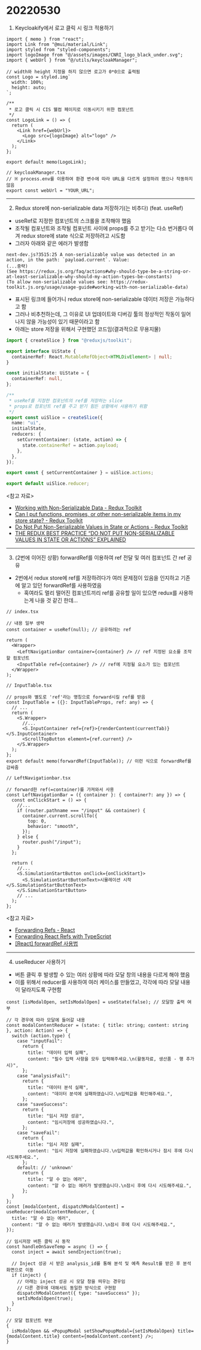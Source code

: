 # 20220530

1. Keycloakify에서 로고 클릭 시 링크 적용하기

```tsx
import { memo } from "react";
import Link from "@mui/material/Link";
import styled from "styled-components";
import logoImage from "@/assets/images/CNRI_logo_black_under.svg";
import { webUrl } from "@/utils/keycloakManager";

// width와 height 지정을 하지 않으면 로고가 0*0으로 출력됨
const Logo = styled.img`
  width: 100%;
  height: auto;
`;

/**
 * 로고 클릭 시 CIS 웰컴 페이지로 이동시키기 위한 컴포넌트
 */
const LogoLink = () => {
  return (
    <Link href={webUrl}>
      <Logo src={logoImage} alt="logo" />
    </Link>
  );
};

export default memo(LogoLink);
```

```tsx
// keycloakManager.tsx
// ※ process.env를 이용하여 환경 변수에 따라 URL을 다르게 설정하려 했으나 작동하지 않음
export const webUrl = "YOUR_URL";
```

---

2. Redux store에 non-serializable data 저장하기(는 비추다) (feat. useRef)

- useRef로 지정한 컴포넌트의 스크롤을 조작해야 했음
- 조작될 컴포넌트와 조작될 컴포넌트 사이에 props를 주고 받기는 다소 번거롭다 여겨 redux store에 state 식으로 저장하려고 시도함
- 그러자 아래와 같은 에러가 발생함

```
next-dev.js?3515:25 A non-serializable value was detected in an action, in the path: `payload.current`. Value:
(...중략)
(See https://redux.js.org/faq/actions#why-should-type-be-a-string-or-at-least-serializable-why-should-my-action-types-be-constants)
(To allow non-serializable values see: https://redux-toolkit.js.org/usage/usage-guide#working-with-non-serializable-data)
```

- 표시된 링크에 들어가니 redux store에 non-serializable 데이터 저장은 가능하다고 함
- 그러나 비추천하는데, 그 이유로 UI 업데이트와 디버깅 툴의 정상적인 작동이 일어나지 않을 가능성이 있기 때문이라고 함
- 아래는 store 저장을 위해서 구현했던 코드임(결과적으로 무용지물)

```ts
import { createSlice } from "@reduxjs/toolkit";

export interface UiState {
  containerRef: React.MutableRefObject<HTMLDivElement> | null;
}

const initialState: UiState = {
  containerRef: null,
};

/**
 * useRef를 지정한 컴포넌트의 ref를 저장하는 slice
 * props로 컴포넌트 ref를 주고 받기 힘든 상황에서 사용하기 위함
 */
export const uiSlice = createSlice({
  name: "ui",
  initialState,
  reducers: {
    setCurrentContainer: (state, action) => {
      state.containerRef = action.payload;
    },
  },
});

export const { setCurrentContainer } = uiSlice.actions;

export default uiSlice.reducer;
```

<참고 자료>

- [Working with Non-Serializable Data - Redux Toolkit](https://redux-toolkit.js.org/usage/usage-guide#working-with-non-serializable-data)
- [Can I put functions, promises, or other non-serializable items in my store state? - Redux Toolkit](https://redux.js.org/faq/organizing-state#can-i-put-functions-promises-or-other-non-serializable-items-in-my-store-state)
- [Do Not Put Non-Serializable Values in State or Actions - Redux Toolkit](https://redux.js.org/style-guide/#do-not-put-non-serializable-values-in-state-or-actions)
- [THE REDUX BEST PRACTICE “DO NOT PUT NON-SERIALIZABLE VALUES IN STATE OR ACTIONS” EXPLAINED](https://blog.bam.tech/developer-news/the-redux-best-practice-do-not-put-non-serializable-values-in-state-or-actions-explained)

---

3. (2번에 이어진 상황) forwardRef를 이용하여 ref 전달 및 여러 컴포넌트 간 ref 공유

- 2번에서 redux store에 ref를 저장하려다가 여러 문제점이 있음을 인지하고 기존에 알고 있던 forwardRef를 사용하였음
  - 혹여라도 멀리 떨어진 컴포넌트끼리 ref를 공유할 일이 있으면 redux를 사용하는게 나을 것 같긴 한데...

```tsx
// index.tsx

// 내용 일부 생략
const container = useRef(null); // 공유하려는 ref

return (
  <Wrapper>
    <LeftNavigationBar container={container} /> // ref 지정된 요소를 조작할 컴포넌트
    <InputTable ref={container} /> // ref에 지정될 요소가 있는 컴포넌트
  </Wrapper>
);
```

```tsx
// InputTable.tsx

// props와 별도로 'ref'라는 명칭으로 forward시킬 ref를 받음
const InputTable = ({}: InputTableProps, ref: any) => {
  // ...
  return (
    <S.Wrapper>
      //...
      <S.InputContainer ref={ref}>{renderContent(currentTab)}</S.InputContainer>
      <ScrollTopButton element={ref.current} />
    </S.Wrapper>
  );
};
export default memo(forwardRef(InputTable)); // 이런 식으로 forwardRef를 감싸줌
```

```tsx
// LeftNavigationbar.tsx

// forward한 ref(=container)를 가져와서 사용
const LeftNavigationBar = ({ container }: { container?: any }) => {
  const onClickStart = () => {
    //...
    if (router.pathname === "/input" && container) {
      container.current.scrollTo({
        top: 0,
        behavior: "smooth",
      });
    } else {
      router.push("/input");
    }
  };

  return (
    //...
    <S.SimulationStartButton onClick={onClickStart}>
      <S.SimulationStartButtonText>시뮬레이션 시작</S.SimulationStartButtonText>
    </S.SimulationStartButton>
    // ...
  );
};
```

<참고 자료>

- [Forwarding Refs - React](https://ko.reactjs.org/docs/forwarding-refs.html)
- [Forwarding React Refs with TypeScript](https://www.carlrippon.com/react-forwardref-typescript/)
- [[React] forwardRef 사용법](https://www.daleseo.com/react-forward-ref/)

---

4. useReducer 사용하기

- 버튼 클릭 후 발생할 수 있는 여러 상황에 따라 모달 창의 내용을 다르게 해야 했음
- 이를 위해서 reducer를 사용하여 여러 케이스를 만들었고, 각각에 따라 모달 내용이 달라지도록 구현함

```tsx
const [isModalOpen, setIsModalOpen] = useState(false); // 모달창 출력 여부

// 각 경우에 따라 모달에 들어갈 내용
const modalContentReducer = (state: { title: string; content: string }, action: Action) => {
  switch (action.type) {
    case "inputFail":
      return {
        title: "데이터 입력 실패",
        content: "필수 입력 사항을 모두 입력해주세요.\n(활동자료, 생산품 - 행 추가 시)",
      };
    case "analysisFail":
      return {
        title: "데이터 분석 실패",
        content: "데이터 분석에 실패하였습니다.\n입력값을 확인해주세요.",
      };
    case "saveSuccess":
      return {
        title: "임시 저장 성공",
        content: "임시저장에 성공하였습니다.",
      };
    case "saveFail":
      return {
        title: "임시 저장 실패",
        content: "임시 저장에 실패하였습니다.\n입력값을 확인하시거나 잠시 후에 다시 시도해주세요.",
      };
    default: // 'unknown'
      return {
        title: "알 수 없는 에러",
        content: "알 수 없는 에러가 발생했습니다.\n잠시 후에 다시 시도해주세요.",
      };
  }
};
const [modalContent, dispatchModalContent] = useReducer(modalContentReducer, {
  title: "알 수 없는 에러",
  content: "알 수 없는 에러가 발생했습니다.\n잠시 후에 다시 시도해주세요.",
});
```

```tsx
// 임시저장 버튼 클릭 시 동작
const handleOnSaveTemp = async () => {
  const inject = await sendInjection(true);

  // Inject 성공 시 받은 analysis_id를 통해 분석 및 예측 Result를 받은 후 분석 화면으로 이동
  if (inject) {
    // 아래는 inject 성공 시 모달 창을 띄우는 경우임
    // 다른 경우에 대해서도 동일한 방식으로 구현함
    dispatchModalContent({ type: "saveSuccess" });
    setIsModalOpen(true);
  }
};
```

```tsx
// 모달 컴포넌트 부분
{
  isModalOpen && <PopupModal setShowPopupModal={setIsModalOpen} title={modalContent.title} content={modalContent.content} />;
}
```
